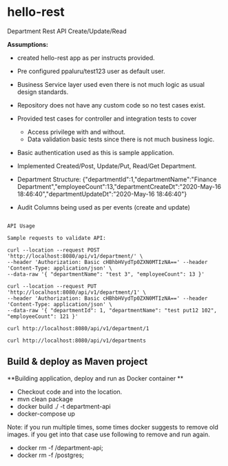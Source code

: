# hello-rest
Department Rest API Create/Update/Read

**Assumptions:**
  - created hello-rest app as per instructs provided.
  - Pre configured ppaluru/test123 user as default user.

  - Business Service layer used even there is not much logic as usual design standards.
  - Repository does not have any custom code so no test cases exist.
  - Provided test cases for controller and integration tests to cover
    - Access privilege with and without.
    - Data validation basic tests since there is not much business logic.
  - Basic authentication used as this is sample application.


  - Implemented Created/Post, Update/Put, Read/Get Department.
  - Department Structure: {"departmentId":1,"departmentName":"Finance Department","employeeCount":13,"departmentCreateDt":"2020-May-16 18:46:40","departmentUpdateDt":"2020-May-16 18:46:40"}
  - Audit Columns being used as per events (create and update)

```

API Usage

Sample requests to validate API:

curl --location --request POST 'http://localhost:8080/api/v1/department/' \
--header 'Authorization: Basic cHBhbHVydTp0ZXN0MTIzNA==' --header 'Content-Type: application/json' \
--data-raw '{ "departmentName": "test 3", "employeeCount": 13 }'

curl --location --request PUT 'http://localhost:8080/api/v1/department/1' \
--header 'Authorization: Basic cHBhbHVydTp0ZXN0MTIzNA==' --header 'Content-Type: application/json' \
--data-raw '{ "departmentId": 1, "departmentName": "test put12 102", "employeeCount": 121 }'

curl http://localhost:8080/api/v1/department/1

curl http://localhost:8080/api/v1/departments

```

Build & deploy as Maven project
-
**Building application, deploy and run as Docker container **

  - Checkout code and into the location.
  - mvn clean package
  - docker build ./ -t department-api
  - docker-compose up

  Note: if you run multiple times, some times docker suggests to remove old images. if you get into that case use following to remove and run again.
  - docker rm -f /department-api;
  - docker rm -f /postgres;
